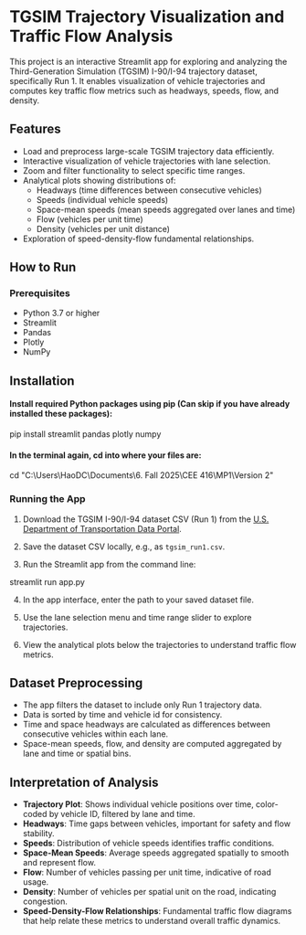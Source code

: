 # TGSIM Trajectory Visualization and Traffic Flow Analysis

This project is an interactive Streamlit app for exploring and analyzing the Third-Generation Simulation (TGSIM) I-90/I-94 trajectory dataset, specifically Run 1. It enables visualization of vehicle trajectories and computes key traffic flow metrics such as headways, speeds, flow, and density.

## Features

- Load and preprocess large-scale TGSIM trajectory data efficiently.
- Interactive visualization of vehicle trajectories with lane selection.
- Zoom and filter functionality to select specific time ranges.
- Analytical plots showing distributions of:
  - Headways (time differences between consecutive vehicles)
  - Speeds (individual vehicle speeds)
  - Space-mean speeds (mean speeds aggregated over lanes and time)
  - Flow (vehicles per unit time)
  - Density (vehicles per unit distance)
- Exploration of speed-density-flow fundamental relationships.

## How to Run

### Prerequisites

- Python 3.7 or higher
- Streamlit
- Pandas
- Plotly
- NumPy

## Installation

#### Install required Python packages using pip (Can skip if you have already installed these packages):

pip install streamlit pandas plotly numpy

#### In the terminal again, cd into where your files are:

cd "C:\Users\HaoDC\Documents\6. Fall 2025\CEE 416\MP1\Version 2"

### Running the App

1. Download the TGSIM I-90/I-94 dataset CSV (Run 1) from the [U.S. Department of Transportation Data Portal](https://data.transportation.gov/Automobiles/Third-Generation-Simulation-Data-TGSIM-I-90-I-94-S/9uas-hf8b/about_data).

2. Save the dataset CSV locally, e.g., as `tgsim_run1.csv`.

3. Run the Streamlit app from the command line:

streamlit run app.py

4. In the app interface, enter the path to your saved dataset file.

5. Use the lane selection menu and time range slider to explore trajectories.

6. View the analytical plots below the trajectories to understand traffic flow metrics.

## Dataset Preprocessing

- The app filters the dataset to include only Run 1 trajectory data.
- Data is sorted by time and vehicle id for consistency.
- Time and space headways are calculated as differences between consecutive vehicles within each lane.
- Space-mean speeds, flow, and density are computed aggregated by lane and time or spatial bins.

## Interpretation of Analysis

- **Trajectory Plot**: Shows individual vehicle positions over time, color-coded by vehicle ID, filtered by lane and time.
- **Headways**: Time gaps between vehicles, important for safety and flow stability.
- **Speeds**: Distribution of vehicle speeds identifies traffic conditions.
- **Space-Mean Speeds**: Average speeds aggregated spatially to smooth and represent flow.
- **Flow**: Number of vehicles passing per unit time, indicative of road usage.
- **Density**: Number of vehicles per spatial unit on the road, indicating congestion.
- **Speed-Density-Flow Relationships**: Fundamental traffic flow diagrams that help relate these metrics to understand overall traffic dynamics.
